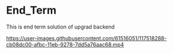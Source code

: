 # End_Term
This is end term solution of  upgrad backend

https://user-images.githubusercontent.com/61516051/117518288-cb08dc00-afbc-11eb-9278-7dd5a76aac68.mp4

